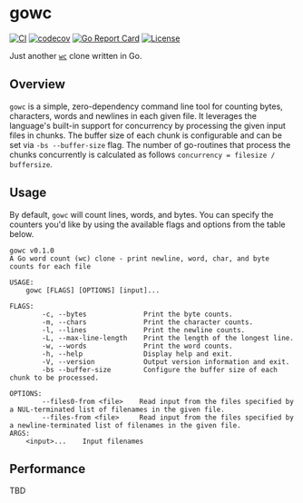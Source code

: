 # gowc
[![CI](https://github.com/svaloumas/gowc/actions/workflows/ci.yml/badge.svg)](https://github.com/svaloumas/gowc/actions/workflows/ci.yml)
[![codecov](https://codecov.io/gh/svaloumas/gowc/branch/main/graph/badge.svg?token=9CI4Q74JJK)](https://codecov.io/gh/svaloumas/gowc)
[![Go Report Card](https://goreportcard.com/badge/github.com/svaloumas/gowc)](https://goreportcard.com/report/github.com/svaloumas/gowc)
[![License](https://img.shields.io/badge/license-MIT-blue.svg)](https://github.com/svaloumas/gowc/blob/main/LICENSE)

Just another [`wc`](https://www.gnu.org/software/coreutils/manual/html_node/wc-invocation.html#wc-invocation) clone written in Go.

## Overview

`gowc` is a simple, zero-dependency command line tool for counting bytes, characters, words and newlines in each given file.
It leverages the language's built-in support for concurrency by processing the given input files in chunks. The buffer size of each chunk is configurable
and can be set via `-bs --buffer-size` flag. The number of go-routines that process the chunks concurrently is calculated as follows `concurrency = filesize / buffersize`.

## Usage

By default, `gowc` will count lines, words, and bytes. You can specify the counters you'd like by using the available flags and options from the table below.

```
gowc v0.1.0
A Go word count (wc) clone - print newline, word, char, and byte counts for each file 

USAGE:
	gowc [FLAGS] [OPTIONS] [input]...

FLAGS:
		-c, --bytes              Print the byte counts.
		-m, --chars              Print the character counts.
		-l, --lines              Print the newline counts.
		-L, --max-line-length    Print the length of the longest line.
		-w, --words              Print the word counts.
		-h, --help               Display help and exit.
		-V, --version            Output version information and exit.
		-bs --buffer-size        Configure the buffer size of each chunk to be processed.

OPTIONS:
		--files0-from <file>    Read input from the files specified by a NUL-terminated list of filenames in the given file.
		--files-from <file>     Read input from the files specified by a newline-terminated list of filenames in the given file.
ARGS:
	<input>...    Input filenames
```

## Performance

TBD
